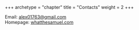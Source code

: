+++
archetype = "chapter"
title = "Contacts"
weight = 2
+++

Email: [alex01763@gmail.com](mailto:alex01763@gmail.com)     
Homepage: [whatthesamuel.com](https://whatthesamuel.com)